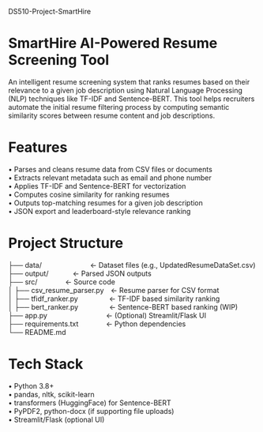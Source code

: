 DS510-Project-SmartHire
# SmartHire AI-Powered Resume Screening Tool

An intelligent resume screening system that ranks resumes based on their relevance to a given job description using Natural Language Processing (NLP) techniques like TF-IDF and Sentence-BERT. This tool helps recruiters automate the initial resume filtering process by computing semantic similarity scores between resume content and job descriptions.

# Features
 •	Parses and cleans resume data from CSV files or documents\
 •	Extracts relevant metadata such as email and phone number\
 •	Applies TF-IDF and Sentence-BERT for vectorization\
 •	Computes cosine similarity for ranking resumes\
 •	Outputs top-matching resumes for a given job description\
 •	JSON export and leaderboard-style relevance ranking

# Project Structure

├── data/&emsp;&emsp;&emsp;&emsp;&emsp;&emsp;&emsp;← Dataset files (e.g., UpdatedResumeDataSet.csv)\
├── output/&emsp;&emsp;&emsp;&ensp;← Parsed JSON outputs\
├── src/&emsp;&emsp;&emsp;&emsp;← Source code\
│   ├── csv_resume_parser.py&emsp;← Resume parser for CSV format\
│   ├── tfidf_ranker.py&emsp;&emsp;&emsp;&emsp;&ensp;← TF-IDF based similarity ranking\
│   ├── bert_ranker.py&emsp;&emsp;&emsp;&emsp;&ensp;← Sentence-BERT based ranking (WIP)\
├── app.py&emsp;&emsp;&emsp;&emsp;&emsp;&emsp;&emsp;&emsp;&ensp;← (Optional) Streamlit/Flask UI\
├── requirements.txt&emsp;&emsp;&emsp;&emsp;← Python dependencies\
└── README.md

# Tech Stack
 •	Python 3.8+\
 •	pandas, nltk, scikit-learn\
 •	transformers (HuggingFace) for Sentence-BERT\
 •	PyPDF2, python-docx (if supporting file uploads)\
 •	Streamlit/Flask (optional UI)
